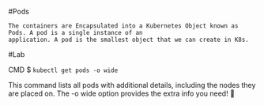 #Pods

```
The containers are Encapsulated into a Kubernetes Object known as Pods. A pod is a single instance of an
application. A pod is the smallest object that we can create in K8s.
```

#Lab

CMD $ ```kubectl get pods -o wide```

This command lists all pods with additional details, including the nodes they are placed on. 
The -o wide option provides the extra info you need! 🚀
